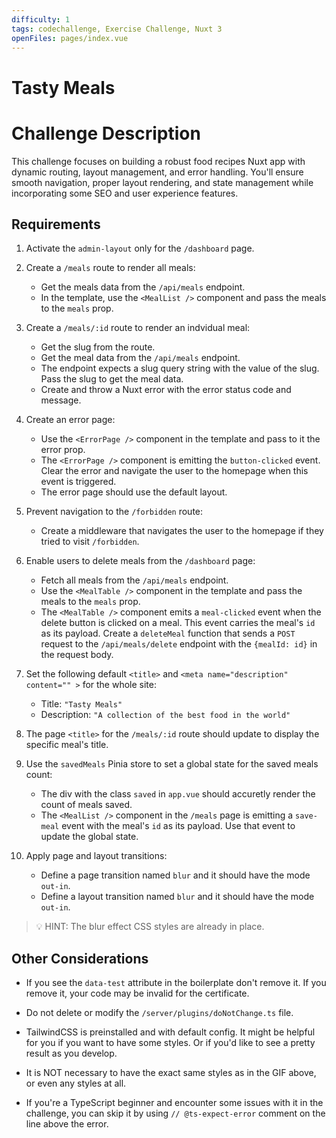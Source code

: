 ```yaml
---
difficulty: 1
tags: codechallenge, Exercise Challenge, Nuxt 3
openFiles: pages/index.vue
---
```


# Tasty Meals

# Challenge Description

This challenge focuses on building a robust food recipes Nuxt app with dynamic routing, layout management, and error handling. You'll ensure smooth navigation, proper layout rendering, and state management while incorporating some SEO and user experience features.

## Requirements

1. Activate the `admin-layout` only for the `/dashboard` page.

2. Create a `/meals` route to render all meals:

   - Get the meals data from the `/api/meals` endpoint.
   - In the template, use the `<MealList />` component and pass the meals to the `meals` prop.

3. Create a `/meals/:id` route to render an indvidual meal:

   - Get the slug from the route.
   - Get the meal data from the `/api/meals` endpoint.
   - The endpoint expects a slug query string with the value of the slug. Pass the slug to get the meal data.
   - Create and throw a Nuxt error with the error status code and message.

4. Create an error page:

   - Use the `<ErrorPage />` component in the template and pass to it the error prop.
   - The `<ErrorPage />` component is emitting the `button-clicked` event. Clear the error and navigate the user to the homepage when this event is triggered.
   - The error page should use the default layout.

5. Prevent navigation to the `/forbidden` route:

   - Create a middleware that navigates the user to the homepage if they tried to visit `/forbidden`.

6. Enable users to delete meals from the `/dashboard` page:

   - Fetch all meals from the `/api/meals` endpoint.
   - Use the `<MealTable />` component in the template and pass the meals to the `meals` prop.
   - The `<MealTable />` component emits a `meal-clicked` event when the delete button is clicked on a meal. This event carries the meal's `id` as its payload. Create a `deleteMeal` function that sends a `POST` request to the `/api/meals/delete` endpoint with the `{mealId: id}` in the request body.

7. Set the following default `<title>` and `<meta name="description" content="" >` for the whole site:

   - Title: `"Tasty Meals"`
   - Description: `"A collection of the best food in the world"`

8. The page `<title>` for the `/meals/:id` route should update to display the specific meal's title.

9. Use the `savedMeals` Pinia store to set a global state for the saved meals count:

   - The div with the class `saved` in `app.vue` should accuretly render the count of meals saved.
   - The `<MealList />` component in the `/meals` page is emitting a `save-meal` event with the meal's `id` as its payload. Use that event to update the global state.

10. Apply page and layout transitions:
    - Define a page transition named `blur` and it should have the mode `out-in`.
    - Define a layout transition named `blur` and it should have the mode `out-in`.

> 💡 HINT: The blur effect CSS styles are already in place.

## Other Considerations

- If you see the `data-test` attribute in the boilerplate don't remove it. If you remove it, your code may be invalid for the certificate.

- Do not delete or modify the `/server/plugins/doNotChange.ts` file.

- TailwindCSS is preinstalled and with default config. It might be helpful for you if you want to have some styles. Or if you'd like to see a pretty result as you develop.

- It is NOT necessary to have the exact same styles as in the GIF above, or even any styles at all.

- If you're a TypeScript beginner and encounter some issues with it in the challenge, you can skip it by using `// @ts-expect-error` comment on the line above the error.
